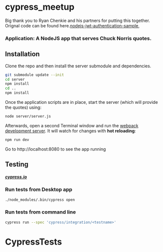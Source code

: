 # cypress_meetup

Big thank you to Ryan Chenkie and his partners for putting this together.
Orignal code can be found here.[nodejs-jwt-authentication-sample](https://github.com/auth0/nodejs-jwt-authentication-sample),

### Application: A NodeJS app that serves Chuck Norris quotes.

## Installation

Clone the repo and then install the server submodule and dependencies.

```bash
git submodule update --init
cd server
npm install
cd ..
npm install
```

Once the application scripts are in place, start the server (which will provide the quotes) using:

```bash
node server/server.js
```

Afterwards, open a second Terminal window and run the [webpack development server](http://webpack.github.io/docs/webpack-dev-server.html). It will watch for changes with **hot reloading**:

```bash
npm run dev
```

Go to http://localhost:8080 to see the app running
## Testing

##### [cypress.io](https://docs.cypress.io/guides/getting-started/installing-cypress.html#System-Requirements)

### Run tests from Desktop app

```bash
./node_modules/.bin/cypress open
```
### Run tests from command line

```bash
cypress run --spec 'cypress/integration/<testname>'
```

# CypressTests
